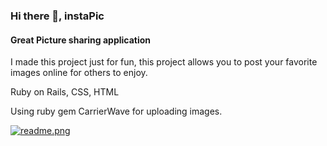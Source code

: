 ### Hi there 👋, instaPic
#### Great Picture sharing application
I made this project just for fun, this project allows you to post your favorite images online for others to enjoy. 

Ruby on Rails, CSS, HTML

Using ruby gem CarrierWave for uploading images.

[![readme.png](https://i.postimg.cc/BQ6MWxZK/readme.png)](https://postimg.cc/3Wsgm0v8)
